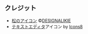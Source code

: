 ## クレジット

- [松のアイコン](https://illustimage.com/?id=25186) ©[DESIGNALIKIE](https://illustimage.com/)
- [テキストエディタ](https://icons8.com/icon/poyizCBxzCRY/edit-text-file)アイコン by [Icons8](https://icons8.com)
